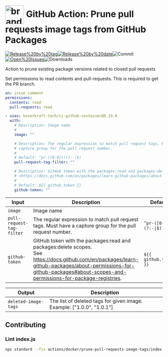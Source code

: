 <!-- start title -->

# <img src=".github/ghadocs/branding.svg" width="60px" align="center" alt="branding<icon:delete color:gray-dark>" /> GitHub Action: Prune pull requests image tags from GitHub Packages

<!-- end title -->
<!--
// jscpd:ignore-start
-->
<!-- start badges -->

<a href="https%3A%2F%2Fgithub.com%2Fhoverkraft-tech%2Fci-github-container%2Freleases%2Flatest"><img src="https://img.shields.io/github/v/release/hoverkraft-tech/ci-github-container?display_name=tag&sort=semver&logo=github&style=flat-square" alt="Release%20by%20tag" /></a><a href="https%3A%2F%2Fgithub.com%2Fhoverkraft-tech%2Fci-github-container%2Freleases%2Flatest"><img src="https://img.shields.io/github/release-date/hoverkraft-tech/ci-github-container?display_name=tag&sort=semver&logo=github&style=flat-square" alt="Release%20by%20date" /></a><img src="https://img.shields.io/github/last-commit/hoverkraft-tech/ci-github-container?logo=github&style=flat-square" alt="Commit" /><a href="https%3A%2F%2Fgithub.com%2Fhoverkraft-tech%2Fci-github-container%2Fissues"><img src="https://img.shields.io/github/issues/hoverkraft-tech/ci-github-container?logo=github&style=flat-square" alt="Open%20Issues" /></a><img src="https://img.shields.io/github/downloads/hoverkraft-tech/ci-github-container/total?logo=github&style=flat-square" alt="Downloads" />

<!-- end badges -->
<!--
// jscpd:ignore-end
-->
<!-- start description -->

Action to prune existing package versions related to closed pull requests

<!-- end description -->
<!-- start contents -->
<!-- end contents -->

Set permissions to read contents and pull-requests. This is required to get the PR branch.

```yaml
on: issue_comment
permissions:
  contents: read
  pull-requests: read
```

<!-- start usage -->

```yaml
- uses: hoverkraft-tech/ci-github-container@0.19.0
  with:
    # Description: Image name
    #
    image: ""

    # Description: The regular expression to match pull request tags. Must have a
    # capture group for the pull request number.
    #
    # Default: ^pr-([0-9]+)(?:-|$)
    pull-request-tag-filter: ""

    # Description: GitHub token with the packages:read and packages:delete scopes. See
    # <https://docs.github.com/en/packages/learn-github-packages/about-permissions-for-github-packages#about-scopes-and-permissions-for-package-registries>.
    #
    # Default: ${{ github.token }}
    github-token: ""
```

<!-- end usage -->
<!-- start inputs -->

| **Input**                            | **Description**                                                                                                                                                                                                                 | **Default**                       | **Required** |
| ------------------------------------ | ------------------------------------------------------------------------------------------------------------------------------------------------------------------------------------------------------------------------------- | --------------------------------- | ------------ |
| <code>image</code>                   | Image name                                                                                                                                                                                                                      |                                   | **false**    |
| <code>pull-request-tag-filter</code> | The regular expression to match pull request tags. Must have a capture group for the pull request number.                                                                                                                       | <code>^pr-([0-9]+)(?:-\|$)</code> | **false**    |
| <code>github-token</code>            | GitHub token with the packages:read and packages:delete scopes.<br />See <https://docs.github.com/en/packages/learn-github-packages/about-permissions-for-github-packages#about-scopes-and-permissions-for-package-registries>. | <code>${{ github.token }}</code>  | **false**    |

<!-- end inputs -->
<!-- start outputs -->

| **Output**                      | **Description**                                                       |
| ------------------------------- | --------------------------------------------------------------------- |
| <code>deleted-image-tags</code> | The list of deleted tags for given image. Example: ["1.0.0", "1.0.1"] |

<!-- end outputs -->
<!-- start [.github/ghadocs/examples/] -->
<!-- end [.github/ghadocs/examples/] -->

## Contributing

### Lint index.js

```bash
npx standard --fix actions/docker/prune-pull-requests-image-tags/index.js
```
